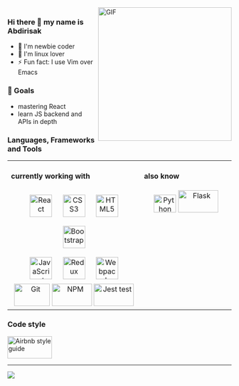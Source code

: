 <img align="right" alt="GIF" height="300px" src='https://github.com/mayankchaudhary26/Cool-Readme-ideas/blob/master/data/tenor.gif' />

### Hi there 👋 my name is Abdirisak

-   🎨 I'm newbie coder
-   🎨 I'm linux lover
-   ⚡ Fun fact: I use Vim over Emacs

### 🎯 Goals

-   mastering React
-   learn JS backend and APIs in depth

### Languages, Frameworks and Tools

<table>
<tr>
<td valign="top" width="30%">
 
#### currently working with
 
<div align="center">  
<img style="margin: 10px" src="https://profilinator.rishav.dev/skills-assets/react-original-wordmark.svg" alt="React" height="50" />  
<img style="margin: 10px" src="https://profilinator.rishav.dev/skills-assets/css3-original-wordmark.svg" alt="CSS3" height="50" />  
<img style="margin: 10px" src="https://profilinator.rishav.dev/skills-assets/html5-original-wordmark.svg" alt="HTML5" height="50" />   
<img style="margin: 10px" src="https://profilinator.rishav.dev/skills-assets/bootstrap-plain.svg" alt="Bootstrap" height="50" />  <br/>
<img style="margin: 10px" src="https://profilinator.rishav.dev/skills-assets/javascript-original.svg" alt="JavaScript" height="50" />  
<img style="margin: 10px" src="https://profilinator.rishav.dev/skills-assets/redux-original.svg" alt="Redux" height="50" /> 
<img style="margin: 10px" src="https://profilinator.rishav.dev/skills-assets/webpack-original.svg" alt="Webpack" height="50" />  <br/>
<img width=80 height= 50 src="https://www.vectorlogo.zone/logos/git-scm/git-scm-ar21.svg" alt="Git"> 
<img width=90 height= 50 src="https://www.vectorlogo.zone/logos/npmjs/npmjs-ar21.svg" alt="NPM">
<img width=90 height= 50 src="https://www.vectorlogo.zone/logos/jestjsio/jestjsio-ar21.svg" alt="Jest test">
</div>
</td>
  
<td valign="top" width="20%">
 
#### also know
 
<div align="center">  
<img width=50 height= 40 src="https://www.vectorlogo.zone/logos/python/python-icon.svg" alt="Python">
<img width=90 height= 50 src="https://www.vectorlogo.zone/logos/pocoo_flask/pocoo_flask-ar21.svg" alt="Flask">
</div>
</td></tr></table>

### Code style

<img width=100 height= 50 src="https://www.vectorlogo.zone/logos/airbnb/airbnb-ar21.svg" alt="Airbnb style guide">

---

![](https://github-profile-summary-cards.vercel.app/api/cards/profile-details?username=xbdirisxk&theme=vue)
